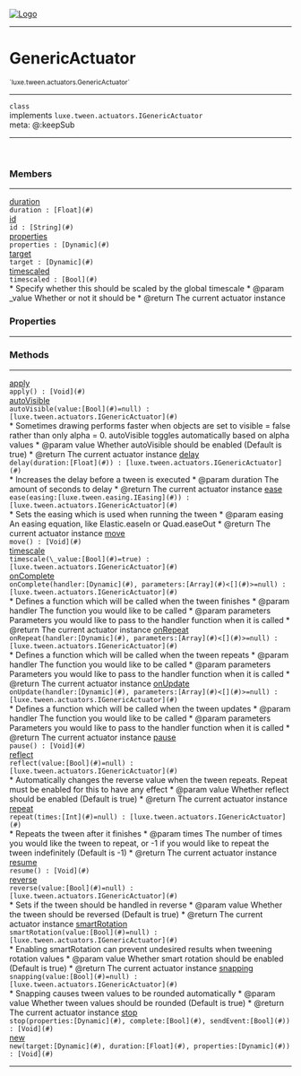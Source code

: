 
[![Logo](../../../../images/logo.png)](../../../../api/index.html)

---



<h1>GenericActuator</h1>
<small>`luxe.tween.actuators.GenericActuator`</small>



---

`class`<br/>implements <code><span>luxe.tween.actuators.IGenericActuator</span></code>
<span class="meta">
<br/>meta: @:keepSub
</span>


---

&nbsp;
&nbsp;



<h3>Members</h3> <hr/><span class="member apipage">
                <a name="duration"><a class="lift" href="#duration">duration</a></a><div class="clear"></div><code class="signature apipage">duration : [Float](#)</code><br/></span>
            <span class="small_desc_flat"></span><span class="member apipage">
                <a name="id"><a class="lift" href="#id">id</a></a><div class="clear"></div><code class="signature apipage">id : [String](#)</code><br/></span>
            <span class="small_desc_flat"></span><span class="member apipage">
                <a name="properties"><a class="lift" href="#properties">properties</a></a><div class="clear"></div><code class="signature apipage">properties : [Dynamic](#)</code><br/></span>
            <span class="small_desc_flat"></span><span class="member apipage">
                <a name="target"><a class="lift" href="#target">target</a></a><div class="clear"></div><code class="signature apipage">target : [Dynamic](#)</code><br/></span>
            <span class="small_desc_flat"></span><span class="member apipage">
                <a name="timescaled"><a class="lift" href="#timescaled">timescaled</a></a><div class="clear"></div><code class="signature apipage">timescaled : [Bool](#)</code><br/></span>
            <span class="small_desc_flat">* Specify whether this should be scaled by the global timescale
     * @param   _value      Whether or not it should be
     * @return      The current actuator instance</span>



<h3>Properties</h3> <hr/>



<h3>Methods</h3> <hr/><span class="method apipage">
            <a name="apply"><a class="lift" href="#apply">apply</a></a> <div class="clear"></div><code class="signature apipage">apply() : [Void](#)</code><br/><span class="small_desc_flat"></span>
        </span>
    <span class="method apipage">
            <a name="autoVisible"><a class="lift" href="#autoVisible">autoVisible</a></a> <div class="clear"></div><code class="signature apipage">autoVisible(value:[Bool](#)<span>=null</span>) : [luxe.tween.actuators.IGenericActuator](#)</code><br/><span class="small_desc_flat">* Sometimes drawing performs faster when objects are set to visible = false rather than only alpha = 0. autoVisible toggles automatically based on alpha values
     * @param   value       Whether autoVisible should be enabled (Default is true)
     * @return      The current actuator instance</span>
        </span>
    <span class="method apipage">
            <a name="delay"><a class="lift" href="#delay">delay</a></a> <div class="clear"></div><code class="signature apipage">delay(duration:[Float](#)<span></span>) : [luxe.tween.actuators.IGenericActuator](#)</code><br/><span class="small_desc_flat">* Increases the delay before a tween is executed
     * @param   duration        The amount of seconds to delay
     * @return      The current actuator instance</span>
        </span>
    <span class="method apipage">
            <a name="ease"><a class="lift" href="#ease">ease</a></a> <div class="clear"></div><code class="signature apipage">ease(easing:[luxe.tween.easing.IEasing](#)<span></span>) : [luxe.tween.actuators.IGenericActuator](#)</code><br/><span class="small_desc_flat">* Sets the easing which is used when running the tween
     * @param   easing      An easing equation, like Elastic.easeIn or Quad.easeOut
     * @return      The current actuator instance</span>
        </span>
    <span class="method apipage">
            <a name="move"><a class="lift" href="#move">move</a></a> <div class="clear"></div><code class="signature apipage">move() : [Void](#)</code><br/><span class="small_desc_flat"></span>
        </span>
    <span class="method apipage">
            <a name="timescale"><a class="lift" href="#timescale">timescale</a></a> <div class="clear"></div><code class="signature apipage">timescale(\_value:[Bool](#)<span>=true</span>) : [luxe.tween.actuators.IGenericActuator](#)</code><br/><span class="small_desc_flat"></span>
        </span>
    <span class="method apipage">
            <a name="onComplete"><a class="lift" href="#onComplete">onComplete</a></a> <div class="clear"></div><code class="signature apipage">onComplete(handler:[Dynamic](#)<span></span>, parameters:[Array](#)&lt;[](#)&gt;<span>=null</span>) : [luxe.tween.actuators.IGenericActuator](#)</code><br/><span class="small_desc_flat">* Defines a function which will be called when the tween finishes
     * @param   handler     The function you would like to be called
     * @param   parameters      Parameters you would like to pass to the handler function when it is called
     * @return      The current actuator instance</span>
        </span>
    <span class="method apipage">
            <a name="onRepeat"><a class="lift" href="#onRepeat">onRepeat</a></a> <div class="clear"></div><code class="signature apipage">onRepeat(handler:[Dynamic](#)<span></span>, parameters:[Array](#)&lt;[](#)&gt;<span>=null</span>) : [luxe.tween.actuators.IGenericActuator](#)</code><br/><span class="small_desc_flat">* Defines a function which will be called when the tween repeats
     * @param   handler     The function you would like to be called
     * @param   parameters      Parameters you would like to pass to the handler function when it is called
     * @return      The current actuator instance</span>
        </span>
    <span class="method apipage">
            <a name="onUpdate"><a class="lift" href="#onUpdate">onUpdate</a></a> <div class="clear"></div><code class="signature apipage">onUpdate(handler:[Dynamic](#)<span></span>, parameters:[Array](#)&lt;[](#)&gt;<span>=null</span>) : [luxe.tween.actuators.IGenericActuator](#)</code><br/><span class="small_desc_flat">* Defines a function which will be called when the tween updates
     * @param   handler     The function you would like to be called
     * @param   parameters      Parameters you would like to pass to the handler function when it is called
     * @return      The current actuator instance</span>
        </span>
    <span class="method apipage">
            <a name="pause"><a class="lift" href="#pause">pause</a></a> <div class="clear"></div><code class="signature apipage">pause() : [Void](#)</code><br/><span class="small_desc_flat"></span>
        </span>
    <span class="method apipage">
            <a name="reflect"><a class="lift" href="#reflect">reflect</a></a> <div class="clear"></div><code class="signature apipage">reflect(value:[Bool](#)<span>=null</span>) : [luxe.tween.actuators.IGenericActuator](#)</code><br/><span class="small_desc_flat">* Automatically changes the reverse value when the tween repeats. Repeat must be enabled for this to have any effect
     * @param   value       Whether reflect should be enabled (Default is true)
     * @return      The current actuator instance</span>
        </span>
    <span class="method apipage">
            <a name="repeat"><a class="lift" href="#repeat">repeat</a></a> <div class="clear"></div><code class="signature apipage">repeat(times:[Int](#)<span>=null</span>) : [luxe.tween.actuators.IGenericActuator](#)</code><br/><span class="small_desc_flat">* Repeats the tween after it finishes
     * @param   times       The number of times you would like the tween to repeat, or -1 if you would like to repeat the tween indefinitely (Default is -1)
     * @return      The current actuator instance</span>
        </span>
    <span class="method apipage">
            <a name="resume"><a class="lift" href="#resume">resume</a></a> <div class="clear"></div><code class="signature apipage">resume() : [Void](#)</code><br/><span class="small_desc_flat"></span>
        </span>
    <span class="method apipage">
            <a name="reverse"><a class="lift" href="#reverse">reverse</a></a> <div class="clear"></div><code class="signature apipage">reverse(value:[Bool](#)<span>=null</span>) : [luxe.tween.actuators.IGenericActuator](#)</code><br/><span class="small_desc_flat">* Sets if the tween should be handled in reverse
     * @param   value       Whether the tween should be reversed (Default is true)
     * @return      The current actuator instance</span>
        </span>
    <span class="method apipage">
            <a name="smartRotation"><a class="lift" href="#smartRotation">smartRotation</a></a> <div class="clear"></div><code class="signature apipage">smartRotation(value:[Bool](#)<span>=null</span>) : [luxe.tween.actuators.IGenericActuator](#)</code><br/><span class="small_desc_flat">* Enabling smartRotation can prevent undesired results when tweening rotation values
     * @param   value       Whether smart rotation should be enabled (Default is true)
     * @return      The current actuator instance</span>
        </span>
    <span class="method apipage">
            <a name="snapping"><a class="lift" href="#snapping">snapping</a></a> <div class="clear"></div><code class="signature apipage">snapping(value:[Bool](#)<span>=null</span>) : [luxe.tween.actuators.IGenericActuator](#)</code><br/><span class="small_desc_flat">* Snapping causes tween values to be rounded automatically
     * @param   value       Whether tween values should be rounded (Default is true)
     * @return      The current actuator instance</span>
        </span>
    <span class="method apipage">
            <a name="stop"><a class="lift" href="#stop">stop</a></a> <div class="clear"></div><code class="signature apipage">stop(properties:[Dynamic](#)<span></span>, complete:[Bool](#)<span></span>, sendEvent:[Bool](#)<span></span>) : [Void](#)</code><br/><span class="small_desc_flat"></span>
        </span>
    <span class="method apipage">
            <a name="new"><a class="lift" href="#new">new</a></a> <div class="clear"></div><code class="signature apipage">new(target:[Dynamic](#)<span></span>, duration:[Float](#)<span></span>, properties:[Dynamic](#)<span></span>) : [Void](#)</code><br/><span class="small_desc_flat"></span>
        </span>
    





---

&nbsp;
&nbsp;
&nbsp;
&nbsp;